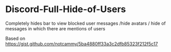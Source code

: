 # Discord-Full-Hide-of-Users
Completely hides bar to view blocked user messages /hide avatars / hide of messages in which there are mentions of users

Based on https://gist.github.com/notcammy/5ba4880ff33a3c2dfb85323f212f5c17

